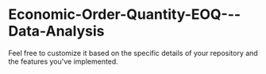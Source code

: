 # Economic-Order-Quantity-EOQ---Data-Analysis
 Feel free to customize it based on the specific details of your repository and the features you've implemented.
